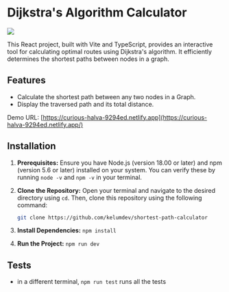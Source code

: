 # Dijkstra's Algorithm Calculator

<img src="https://curious-halva-9294ed.netlify.app/calculator.jpg?width=890&button=false" />

This React project, built with Vite and TypeScript, provides an interactive tool for calculating optimal routes using Dijkstra's algorithm. It efficiently determines the shortest paths between nodes in a graph.

## Features

* Calculate the shortest path between any two nodes in a Graph.
* Display the traversed path and its total distance.

Demo URL: [https://curious-halva-9294ed.netlify.app](https://curious-halva-9294ed.netlify.app/)

## Installation

1. **Prerequisites:** Ensure you have Node.js (version 18.00 or later) and npm (version 5.6 or later) installed on your system. You can verify these by running `node -v` and `npm -v` in your terminal.
2. **Clone the Repository:** Open your terminal and navigate to the desired directory using `cd`. Then, clone this repository using the following command:

   ```bash
   git clone https://github.com/kelumdev/shortest-path-calculator
3. **Install Dependencies:** `npm install`
4. **Run the Project:** `npm run dev`

## Tests
- in a different terminal, `npm run test` runs all the tests